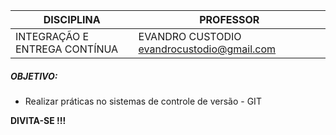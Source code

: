 | DISCIPLINA |PROFESSOR|
|---|---|
| INTEGRAÇÃO E ENTREGA CONTÍNUA | EVANDRO CUSTODIO <evandrocustodio@gmail.com>


##### OBJETIVO:

* Realizar práticas no sistemas de controle de versão - GIT


**DIVITA-SE !!!**

